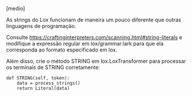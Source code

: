[medio]

As strings do Lox funcionam de maneira um pouco diferente que outras linguagens
de programação.

Consulte https://craftinginterpreters.com/scanning.html#string-literals e
modifique a expressão regular em lox/grammar.lark para que ela corresponda ao 
formato especificado em lox.

Além disso, crie o método STRING em lox.LoxTransformer para processar os 
terminais de STRING corretamente:

    def STRING(self, token):
        data = process_strings()
        return Literal(data)

